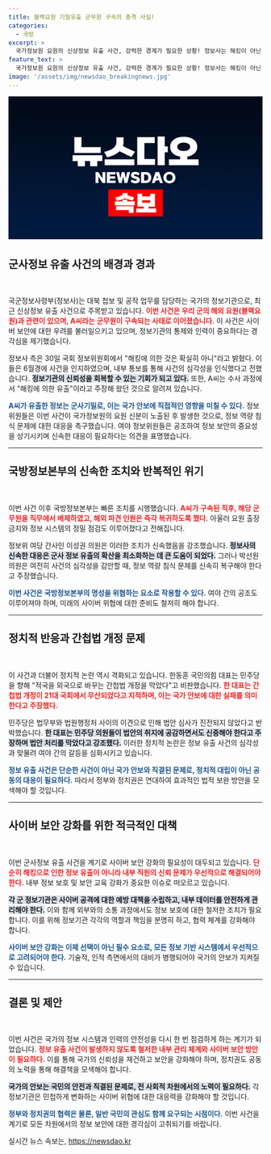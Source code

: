 ```yaml
---
title: 블랙요원 기밀유출 군무원 구속의 충격 사실!
categories:
  - 국방
excerpt: >
  국가정보원 요원의 신상정보 유출 사건, 강력한 경계가 필요한 상황! 정보사는 해킹이 아닌 내부 유출이라 밝히며, 군무원 A씨가 구속된 가운데, 국회 정보위원들은 지속적인 안보 우려를 드러냈습니다.
feature_text: >
  국가정보원 요원의 신상정보 유출 사건, 강력한 경계가 필요한 상황! 정보사는 해킹이 아닌 내부 유출이라 밝히며, 군무원 A씨가 구속된 가운데, 국회 정보위원들은 지속적인 안보 우려를 드러냈습니다.
image: '/assets/img/newsdao_breakingnews.jpg'
---
```


<p><img src="/assets/img/newsdao_breakingnews.jpg" alt="firstkoreanews 속보" /></p>

<h2 data-ke-size="size26">군사정보 유출 사건의 배경과 경과</h2>

<p data-ke-size="size16">&nbsp;</p>

<p>국군정보사령부(정보사)는 대북 첩보 및 공작 업무를 담당하는 국가의 정보기관으로, 최근 신상정보 유출 사건으로 주목받고 있습니다. <b><span style="color: #ee2323;">이번 사건은 우리 군의 해외 요원(블랙요원)과 관련이 있으며, A씨라는 군무원이 구속되는 사태로 이어졌습니다.</span></b> 이 사건은 사이버 보안에 대한 우려를 불러일으키고 있으며, 정보기관의 통제와 인력이 중요하다는 경각심을 제기했습니다. </p>

<p>정보사 측은 30일 국회 정보위원회에서 "해킹에 의한 것은 확실히 아니"라고 밝혔다. 이들은 6월경에 사건을 인지하였으며, 내부 통보를 통해 사건의 심각성을 인식했다고 전했습니다. <b><span style="background-color: #21538527;">정보기관의 신뢰성을 회복할 수 있는 기회가 되고 있다.</span></b> 또한, A씨는 수사 과정에서 "해킹에 의한 유출"이라고 주장해 왔던 것으로 알려져 있습니다.</p>

<p><b><span style="color: #1a5490;">A씨가 유출한 정보는 군사기밀로, 이는 국가 안보에 직접적인 영향을 미칠 수 있다.</span></b> 정보위원들은 이번 사건이 국가정보원의 요원 신분이 노출된 후 발생한 것으로, 정보 역량 침식 문제에 대한 대응을 촉구했습니다. 여야 정보위원들은 공조하여 정보 보안의 중요성을 상기시키며 신속한 대응이 필요하다는 의견을 표명했습니다.</p>

<hr>

<h2 data-ke-size="size26">국방정보본부의 신속한 조치와 반복적인 위기</h2>

<p data-ke-size="size16">&nbsp;</p>

<p>이번 사건 이후 국방정보본부는 빠른 조치를 시행했습니다. <b><span style="color: #ee2323;">A씨가 구속된 직후, 해당 군무원을 직무에서 배제하였고, 해외 파견 인원은 즉각 복귀하도록 했다.</span></b> 아울러 요원 출장 금지와 정보 시스템의 정밀 점검도 이루어졌다고 전해집니다. </p>

<p>정보위 여당 간사인 이성권 의원은 이러한 조치가 신속했음을 강조했습니다. <b><span style="background-color: #21538527;">정보사의 신속한 대응은 군사 정보 유출의 확산을 최소화하는 데 큰 도움이 되었다.</span></b> 그러나 박선원 의원은 여전히 사건의 심각성을 감안할 때, 정보 역량 침식 문제를 신속히 복구해야 한다고 주장했습니다.</p>

<p><b><span style="color: #1a5490;">이번 사건은 국방정보본부의 명성을 위협하는 요소로 작용할 수 있다.</span></b> 여야 간의 공조도 이루어져야 하며, 미래의 사이버 위협에 대한 준비도 철저히 해야 합니다.</p>

<hr>

<h2 data-ke-size="size26">정치적 반응과 간첩법 개정 문제</h2>

<p data-ke-size="size16">&nbsp;</p>

<p>이 사건과 더불어 정치적 논란 역시 격화되고 있습니다. 한동훈 국민의힘 대표는 민주당을 향해 "적국을 외국으로 바꾸는 간첩법 개정을 막았다"고 비판했습니다. <b><span style="color: #ee2323;">한 대표는 간첩법 개정이 21대 국회에서 무산되었다고 지적하며, 이는 국가 안보에 대한 실패를 의미한다고 주장했다.</span></b> </p>

<p>민주당은 법무부와 법원행정처 사이의 이견으로 인해 법안 심사가 진전되지 않았다고 반박했습니다. <b><span style="background-color: #21538527;">한 대표는 민주당 의원들이 법안의 취지에 공감하면서도 신중해야 한다고 주장하며 법안 처리를 막았다고 강조했다.</span></b> 이러한 정치적 논란은 정보 유출 사건의 심각성과 맞물려 여야 간의 갈등을 심화시키고 있습니다.</p>

<p><b><span style="color: #1a5490;">정보 유출 사건은 단순한 사건이 아닌 국가 안보와 직결된 문제로, 정치적 대립이 아닌 공동의 대응이 필요하다.</span></b> 따라서 정부와 정치권은 연대하여 효과적인 법적 보완 방안을 모색해야 할 것입니다.</p>

<hr>

<h2 data-ke-size="size26">사이버 보안 강화를 위한 적극적인 대책</h2>

<p data-ke-size="size16">&nbsp;</p>

<p>이번 군사정보 유출 사건을 계기로 사이버 보안 강화의 필요성이 대두되고 있습니다. <b><span style="color: #ee2323;">단순히 해킹으로 인한 정보 유출이 아니라 내부 직원의 신뢰 문제가 우선적으로 해결되어야 한다.</span></b> 내부 정보 보호 및 보안 교육 강화가 중요한 이슈로 떠오르고 있습니다. </p>

<p><b><span style="background-color: #21538527;">각 군 정보기관은 사이버 공격에 대한 예방 대책을 수립하고, 내부 데이터를 안전하게 관리해야 한다.</span></b> 이와 함께 외부와의 소통 과정에서도 정보 보호에 대한 철저한 조치가 필요합니다. 이를 위해 정보기관 각각의 역할과 책임을 분명히 하고, 협력 체계를 강화해야 합니다.</p>

<p><b><span style="color: #1a5490;">사이버 보안 강화는 이제 선택이 아닌 필수 요소로, 모든 정보 기반 시스템에서 우선적으로 고려되어야 한다.</span></b> 기술적, 인적 측면에서의 대비가 병행되어야 국가의 안보가 지켜질 수 있습니다.</p>

<hr>

<h2 data-ke-size="size26">결론 및 제안</h2>

<p data-ke-size="size16">&nbsp;</p>

<p>이번 사건은 국가의 정보 시스템과 인력의 안전성을 다시 한 번 점검하게 하는 계기가 되었습니다. <b><span style="color: #ee2323;">정보 유출 사건이 발생하지 않도록 철저한 내부 관리 체계와 사이버 보안 방안이 필요하다.</span></b> 이를 통해 국가의 신뢰성을 재건하고 보안을 강화해야 하며, 정치권도 공동의 노력을 통해 해결책을 모색해야 합니다.</p>

<p><b><span style="background-color: #21538527;">국가의 안보는 국민의 안전과 직결된 문제로, 전 사회적 차원에서의 노력이 필요하다.</span></b> 각 정보기관은 민첩하게 변화하는 사이버 위협에 대한 대응력을 강화해야 할 것입니다. </p>

<p><b><span style="color: #1a5490;">정부와 정치권의 협력은 물론, 일반 국민의 관심도 함께 요구되는 시점이다.</span></b> 이번 사건을 계기로 모든 차원에서의 정보 보안에 대한 경각심이 고취되기를 바랍니다.</p>
실시간 뉴스 속보는, <a href="https://newsdao.kr" rel="dofollow">https://newsdao.kr</a>


